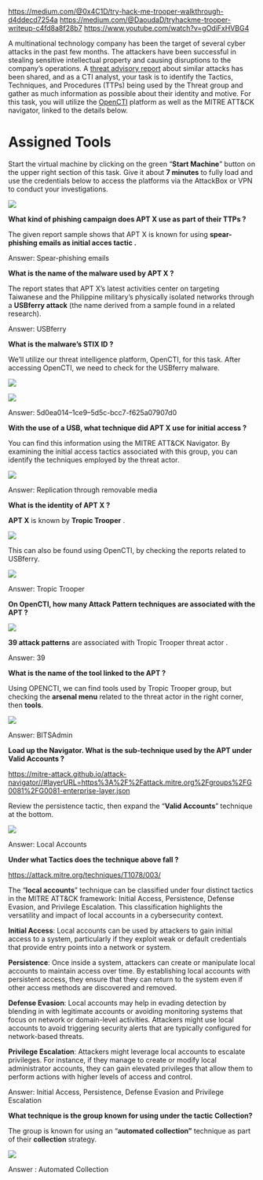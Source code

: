 https://medium.com/@0x4C1D/try-hack-me-trooper-walkthrough-d4ddecd7254a
https://medium.com/@DaoudaD/tryhackme-trooper-writeup-c4fd8a8f28b7
https://www.youtube.com/watch?v=gOdiFxHVBG4

A multinational technology company has been the target of several cyber attacks in the past few months. The attackers have been successful in stealing sensitive intellectual property and causing disruptions to the company’s operations. A [threat advisory report](https://assets.tryhackme.com/additional/trooper-cti/APT_X_USBFerry.pdf) about similar attacks has been shared, and as a CTI analyst, your task is to identify the Tactics, Techniques, and Procedures (TTPs) being used by the Threat group and gather as much information as possible about their identity and motive. For this task, you will utilize the [OpenCTI](https://tryhackme.com/room/opencti) platform as well as the MITRE ATT&CK navigator, linked to the details below.

# Assigned Tools

Start the virtual machine by clicking on the green “**Start Machine**” button on the upper right section of this task. Give it about **7 minutes** to fully load and use the credentials below to access the platforms via the AttackBox or VPN to conduct your investigations.

![](02%20-%20Cyber%20Threat%20Intelligence/_resources/07%20Trooper/acb6e8ddd33adbe7d97b5ed2f72e3eb3_MD5.jpeg)

**What kind of phishing campaign does APT X use as part of their TTPs ?**

The given report sample shows that APT X is known for using **spear-phishing emails as initial acces tactic .**



Answer: Spear-phishing emails

**What is the name of the malware used by APT X ?**

The report states that APT X’s latest activities center on targeting Taiwanese and the Philippine military’s physically isolated networks through a **USBferry attack** (the name derived from a sample found in a related research).

Answer: USBferry

**What is the malware’s STIX ID ?**

We’ll utilize our threat intelligence platform, OpenCTI, for this task. After accessing OpenCTI, we need to check for the USBferry malware.

![](02%20-%20Cyber%20Threat%20Intelligence/_resources/07%20Trooper/d30441fa67affd640741b6abf4d79104_MD5.jpg)

![](02%20-%20Cyber%20Threat%20Intelligence/_resources/07%20Trooper/ff27adfbe0a3383b44c2828196299bf2_MD5.jpg)

Answer: 5d0ea014–1ce9–5d5c-bcc7-f625a07907d0

**With the use of a USB, what technique did APT X use for initial access ?**

You can find this information using the MITRE ATT&CK Navigator. By examining the initial access tactics associated with this group, you can identify the techniques employed by the threat actor.

![](02%20-%20Cyber%20Threat%20Intelligence/_resources/07%20Trooper/34299eb83db1cf639e06a9ccc828c12f_MD5.jpg)

Answer: Replication through removable media

**What is the identity of APT X ?**

**APT X** is known by **Tropic Trooper** .

![](02%20-%20Cyber%20Threat%20Intelligence/_resources/07%20Trooper/5e02d8ec0016724542c4d57b9c29ca2a_MD5.jpg)

This can also be found using OpenCTI, by checking the reports related to USBferry.

![](02%20-%20Cyber%20Threat%20Intelligence/_resources/07%20Trooper/0408a09851d18bdf76835206bc26de4c_MD5.jpg)

Answer: Tropic Trooper

**On OpenCTI, how many Attack Pattern techniques are associated with the APT ?**

![](02%20-%20Cyber%20Threat%20Intelligence/_resources/07%20Trooper/bfcdbdba4fd5373a8833bdf2ff29595a_MD5.jpg)

**39 attack patterns** are associated with Tropic Trooper threat actor .

Answer: 39

**What is the name of the tool linked to the APT ?**

Using OPENCTI, we can find tools used by Tropic Trooper group, but checking the **arsenal menu** related to the threat actor in the right corner, then **tools**.

![](02%20-%20Cyber%20Threat%20Intelligence/_resources/07%20Trooper/517831b171b7cf17fad2ce839b0890aa_MD5.jpg)

Answer: BITSAdmin

**Load up the Navigator. What is the sub-technique used by the APT under Valid Accounts ?**

https://mitre-attack.github.io/attack-navigator//#layerURL=https%3A%2F%2Fattack.mitre.org%2Fgroups%2FG0081%2FG0081-enterprise-layer.json

Review the persistence tactic, then expand the “**Valid Accounts**” technique at the bottom.

![](02%20-%20Cyber%20Threat%20Intelligence/_resources/07%20Trooper/c4aee48955eebf75dabf510f85d76910_MD5.jpg)

Answer: Local Accounts

**Under what Tactics does the technique above fall ?**

https://attack.mitre.org/techniques/T1078/003/

The “**local accounts**” technique can be classified under four distinct tactics in the MITRE ATT&CK framework: Initial Access, Persistence, Defense Evasion, and Privilege Escalation. This classification highlights the versatility and impact of local accounts in a cybersecurity context.

**Initial Access**: Local accounts can be used by attackers to gain initial access to a system, particularly if they exploit weak or default credentials that provide entry points into a network or system.

**Persistence**: Once inside a system, attackers can create or manipulate local accounts to maintain access over time. By establishing local accounts with persistent access, they ensure that they can return to the system even if other access methods are discovered and removed.

**Defense Evasion**: Local accounts may help in evading detection by blending in with legitimate accounts or avoiding monitoring systems that focus on network or domain-level activities. Attackers might use local accounts to avoid triggering security alerts that are typically configured for network-based threats.

**Privilege Escalation**: Attackers might leverage local accounts to escalate privileges. For instance, if they manage to create or modify local administrator accounts, they can gain elevated privileges that allow them to perform actions with higher levels of access and control.

Answer: Initial Access, Persistence, Defense Evasion and Privilege Escalation

**What technique is the group known for using under the tactic Collection?**

The group is known for using an “**automated collection”** technique as part of their **collection** strategy.

![](02%20-%20Cyber%20Threat%20Intelligence/_resources/07%20Trooper/65d673bbace72307979dad691d6a08b3_MD5.jpg)

Answer : Automated Collection



